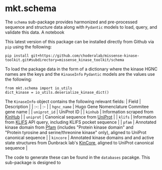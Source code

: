 # mkt.schema

The `schema` sub-package provides harmonized and pre-processed sequence and structure data along with `Pydantic` models to load, query, and validate this data. A notebook

This latest version of this package can be installed directly from Github via `pip` using the following:
```
pip install git+https://github.com/choderalab/missense-kinase-toolkit.git#subdirectory=missense_kinase_toolkit/schema
```

To load the package data in the form of a dictionary where the kinase HGNC names are the keys and the `KinaseInfo` `Pydantic` models are the values use the following:
```
from mkt.schema import io_utils
dict_kinase = io_utils.deserialize_kinase_dict()
```

The `KinaseInfo` object contains the following relevant fields:
| Field        | Description                                                                                                                                                             |
| :-:          | :-                                                                                                                                                                      |
| `hgnc_name`  | Hugo Gene Nomenclature Commitee gene name                                                                                                                               |
| `uniprot_id` | UniProt ID                                                                                                                                                              |
| `kinhub`     | Information scraped from [KinHub](http://www.kinhub.org/)                                                                                                               |
| `uniprot`    | Canonical sequence from [UniProt](https://www.uniprot.org/)                                                                                                             |
| `klifs`      | Information from [KLIFS](https://klifs.net/) API query, including KLIFS pocket sequence                                                                                 |
| `pfam`       | Annotated kinase domain from [Pfam](https://www.ebi.ac.uk/interpro/entry/pfam) (includes "Protein kinase domain" and <br>"Protein tyrosine and serine/threonine kinase" only), aligned to UniProt canonical sequence |
| `kincore`    | Annotated kinase domains and and active state structures from Dunbrack lab's [KinCore](http://dunbrack.fccc.edu/kincore/activemodels), aligned to UniProt canonical sequence |

The code to generate these can be found in the `databases` pacakge. This sub-package is designed to
